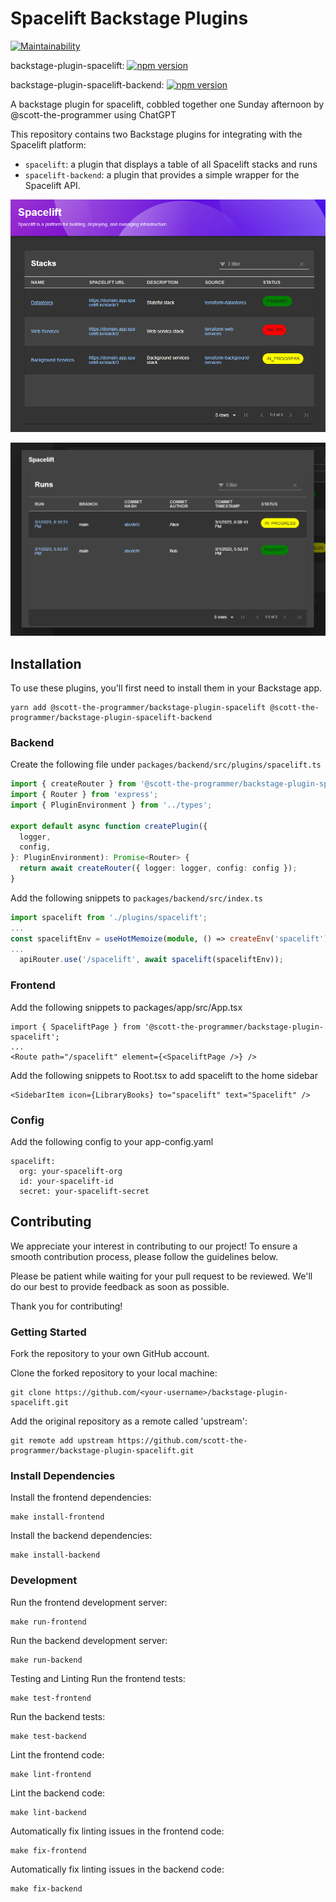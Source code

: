 # Spacelift Backstage Plugins

[![Maintainability](https://api.codeclimate.com/v1/badges/65206b49b30dfc4e2312/maintainability)](https://codeclimate.com/github/scott-the-programmer/backstage-plugin-spacelift/maintainability)

backstage-plugin-spacelift: [![npm version](https://badge.fury.io/js/%40scott-the-programmer%2Fbackstage-plugin-spacelift.svg)](https://www.npmjs.com/package/@scott-the-programmer/backstage-plugin-spacelift)

backstage-plugin-spacelift-backend: [![npm version](https://badge.fury.io/js/%40scott-the-programmer%2Fbackstage-plugin-spacelift-backend.svg)](https://www.npmjs.com/package/@scott-the-programmer/backstage-plugin-spacelift-backend)

A backstage plugin for spacelift, cobbled together one Sunday afternoon by @scott-the-programmer using ChatGPT

This repository contains two Backstage plugins for integrating with the Spacelift platform:

- `spacelift`: a plugin that displays a table of all Spacelift stacks and runs
- `spacelift-backend`: a plugin that provides a simple wrapper for the Spacelift API.

![Stacks](https://raw.githubusercontent.com/scott-the-programmer/backstage-plugin-spacelift/main/docs/stacks.png)

![Runs](https://raw.githubusercontent.com/scott-the-programmer/backstage-plugin-spacelift/main/docs/runs.png)

## Installation

To use these plugins, you'll first need to install them in your Backstage app.

```console
yarn add @scott-the-programmer/backstage-plugin-spacelift @scott-the-programmer/backstage-plugin-spacelift-backend
```

### Backend

Create the following file under `packages/backend/src/plugins/spacelift.ts`

```typescript
import { createRouter } from '@scott-the-programmer/backstage-plugin-spacelift-backend';
import { Router } from 'express';
import { PluginEnvironment } from '../types';

export default async function createPlugin({
  logger,
  config,
}: PluginEnvironment): Promise<Router> {
  return await createRouter({ logger: logger, config: config });
}
```

Add the following snippets to `packages/backend/src/index.ts`

```typescript
import spacelift from './plugins/spacelift';
...
const spaceliftEnv = useHotMemoize(module, () => createEnv('spacelift'));
...
  apiRouter.use('/spacelift', await spacelift(spaceliftEnv));
```

### Frontend

Add the following snippets to packages/app/src/App.tsx

```tsx
import { SpaceliftPage } from '@scott-the-programmer/backstage-plugin-spacelift';
...
<Route path="/spacelift" element={<SpaceliftPage />} />
```

Add the following snippets to Root.tsx to add spacelift to the home sidebar

```tsx
<SidebarItem icon={LibraryBooks} to="spacelift" text="Spacelift" />
```

### Config

Add the following config to your app-config.yaml

```
spacelift:
  org: your-spacelift-org
  id: your-spacelift-id
  secret: your-spacelift-secret
```

## Contributing
We appreciate your interest in contributing to our project! To ensure a smooth contribution process, please follow the guidelines below.

Please be patient while waiting for your pull request to be reviewed. We'll do our best to provide feedback as soon as possible.

Thank you for contributing!

### Getting Started
Fork the repository to your own GitHub account.

Clone the forked repository to your local machine:

```console
git clone https://github.com/<your-username>/backstage-plugin-spacelift.git
```

Add the original repository as a remote called 'upstream':

```console
git remote add upstream https://github.com/scott-the-programmer/backstage-plugin-spacelift.git
```

### Install Dependencies

Install the frontend dependencies:

```console
make install-frontend
```
Install the backend dependencies:

```console
make install-backend
```

### Development

Run the frontend development server:

```console
make run-frontend
```

Run the backend development server:

```console
make run-backend
```

Testing and Linting
Run the frontend tests:

```console
make test-frontend
```

Run the backend tests:

```console
make test-backend
```

Lint the frontend code:

```console
make lint-frontend
```

Lint the backend code:

```console
make lint-backend
```

Automatically fix linting issues in the frontend code:

```console
make fix-frontend
```

Automatically fix linting issues in the backend code:

```console
make fix-backend
```
